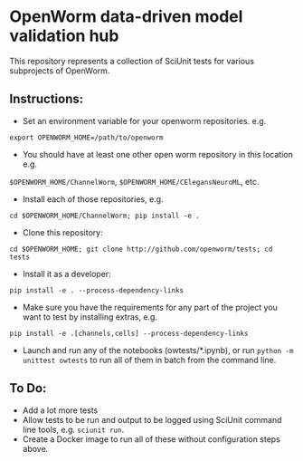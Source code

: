 # OpenWorm data-driven model validation hub

This repository represents a collection of SciUnit tests for various subprojects of OpenWorm.   

## Instructions:
- Set an environment variable for your openworm repositories. e.g. 

`export OPENWORM_HOME=/path/to/openworm`
- You should have at least one other open worm repository in this location e.g. 

`$OPENWORM_HOME/ChannelWorm`, `$OPENWORM_HOME/CElegansNeuroML`, etc.  
- Install each of those repositories, e.g. 

`cd $OPENWORM_HOME/ChannelWorm; pip install -e .`
- Clone this repository: 

`cd $OPENWORM_HOME; git clone http://github.com/openworm/tests; cd tests`
- Install it as a developer: 

`pip install -e . --process-dependency-links`
- Make sure you have the requirements for any part of the project you want to test by installing extras, e.g. 

`pip install -e .[channels,cells] --process-dependency-links`
- Launch and run any of the notebooks (owtests/\*.ipynb), or run `python -m unittest owtests` to run all of them in batch from the command line.  

## To Do:
- Add a lot more tests
- Allow tests to be run and output to be logged using SciUnit command line tools, e.g. `sciunit run`.  
- Create a Docker image to run all of these without configuration steps above.  
